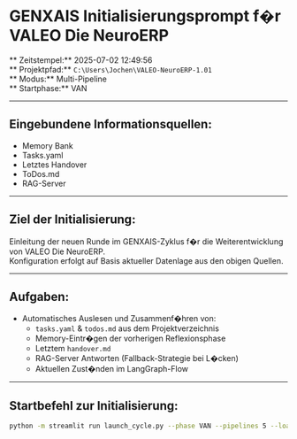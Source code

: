 
#  GENXAIS Initialisierungsprompt f�r VALEO  Die NeuroERP

** Zeitstempel:** 2025-07-02 12:49:56  
** Projektpfad:** `C:\Users\Jochen\VALEO-NeuroERP-1.01`  
** Modus:** Multi-Pipeline  
** Startphase:** VAN

---

##  Eingebundene Informationsquellen:
-  Memory Bank
-  Tasks.yaml
-  Letztes Handover
-  ToDos.md
-  RAG-Server

---

##  Ziel der Initialisierung:
Einleitung der neuen Runde im GENXAIS-Zyklus f�r die Weiterentwicklung von VALEO  Die NeuroERP.  
Konfiguration erfolgt auf Basis aktueller Datenlage aus den obigen Quellen.  

---

##  Aufgaben:
- Automatisches Auslesen und Zusammenf�hren von:
  - `tasks.yaml` & `todos.md` aus dem Projektverzeichnis
  - Memory-Eintr�gen der vorherigen Reflexionsphase
  - Letztem `handover.md`
  - RAG-Server Antworten (Fallback-Strategie bei L�cken)
  - Aktuellen Zust�nden im LangGraph-Flow

---

##  Startbefehl zur Initialisierung:

```bash
python -m streamlit run launch_cycle.py --phase VAN --pipelines 5 --load_info memory,tasks,todos
```
